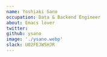 ```yaml
---
name: Yoshiaki Sano
occupation: Data & Backend Engineer
about: Emacs lover
twitter:
github: ysano
image: './ysano.webp'
slack: U02FEJWSHJR
---
```

